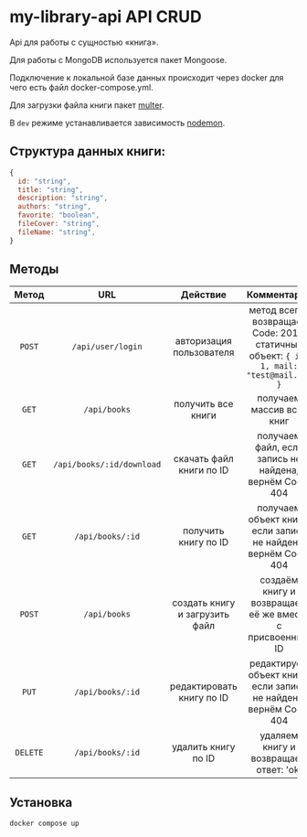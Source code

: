 # my-library-api API CRUD

Api для работы с сущностью «книга».

Для работы с MongoDB используется пакет Mongoose.

Подключение к локальной базе данных происходит через docker для чего есть файл docker-compose.yml.

Для загрузки файла книги пакет [multer](https://www.npmjs.com/package/multer).

В `dev` режиме устанавливается зависимость [nodemon](https://www.npmjs.com/package/nodemon).

## Структура данных книги:

```js
{
  id: "string",
  title: "string",
  description: "string",
  authors: "string",
  favorite: "boolean",
  fileCover: "string",
  fileName: "string",
}
```

## Методы

|  Метод   |            URL            |            Действие            |                                       Комментарий                                       |
| :------: | :-----------------------: | :----------------------------: | :-------------------------------------------------------------------------------------: |
|  `POST`  |     `/api/user/login`     |    авторизация пользователя    | метод всегда возвращает Code: 201 и статичный объект: `{ id: 1, mail: "test@mail.ru" }` |
|  `GET`   |       `/api/books`        |       получить все книги       |                                получаем массив всех книг                                |
|  `GET`   | `/api/books/:id/download` |    скачать файл книги по ID    |                 получаем файл, если запись не найдена, вернём Code: 404                 |
|  `GET`   |     `/api/books/:id`      |      получить книгу по ID      |             получаем объект книги, если запись не найдена, вернём Code: 404             |
|  `POST`  |       `/api/books`        | создать книгу и загрузить файл |                создаём книгу и возвращаем её же вместе с присвоенным ID                 |
|  `PUT`   |     `/api/books/:id`      |   редактировать книгу по ID    |           редактируем объект книги, если запись не найдена, вернём Code: 404            |
| `DELETE` |     `/api/books/:id`      |      удалить книгу по ID       |                         удаляем книгу и возвращаем ответ: 'ok'                          |

## Установка
`docker compose up`

